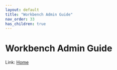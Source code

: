 ```yaml
---
layout: default
title: "Workbench Admin Guide"
nav_order: 33
has_children: true
---
```

# Workbench Admin Guide
  
Link: [Home](../index) 
  
